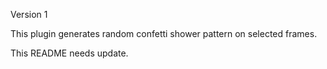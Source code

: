 Version 1

This plugin generates random confetti shower pattern on selected frames. 

This README needs update.